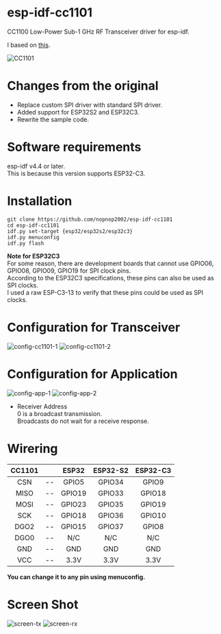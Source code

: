 # esp-idf-cc1101
CC1100 Low-Power Sub-1 GHz RF Transceiver driver for esp-idf.

I based on [this](https://github.com/loboris/ESP32_CC1101).

![CC1101](https://user-images.githubusercontent.com/6020549/158111751-76c97267-0fb9-4f43-946e-2640fa5f3733.JPG)


# Changes from the original   
- Replace custom SPI driver with standard SPI driver.   
- Added support for ESP32S2 and ESP32C3.   
- Rewrite the sample code.   

# Software requirements
esp-idf v4.4 or later.   
This is because this version supports ESP32-C3.   

# Installation

```Shell
git clone https://github.com/nopnop2002/esp-idf-cc1101
cd esp-idf-cc1101
idf.py set-target {esp32/esp32s2/esp32c3}
idf.py menuconfig
idf.py flash
```

__Note for ESP32C3__   
For some reason, there are development boards that cannot use GPIO06, GPIO08, GPIO09, GPIO19 for SPI clock pins.   
According to the ESP32C3 specifications, these pins can also be used as SPI clocks.   
I used a raw ESP-C3-13 to verify that these pins could be used as SPI clocks.   


# Configuration for Transceiver   
![config-cc1101-1](https://user-images.githubusercontent.com/6020549/158111642-146a2ed5-4463-4519-948b-db2f0391f8a4.jpg)
![config-cc1101-2](https://user-images.githubusercontent.com/6020549/158111647-d0276f26-5251-47b6-a97c-55af2e6ee7a9.jpg)


# Configuration for Application   
![config-app-1](https://user-images.githubusercontent.com/6020549/158111726-a0b57086-809d-4fc6-a9bf-225f8871a3df.jpg)
![config-app-2](https://user-images.githubusercontent.com/6020549/158111729-a9bbeee7-8242-4ee5-8ac9-fc33ab5b2fd7.jpg)

- Receiver Address   
0 is a broadcast transmission.   
Broadcasts do not wait for a receive response.   

# Wirering

|CC1101||ESP32|ESP32-S2|ESP32-C3|
|:-:|:-:|:-:|:-:|:-:|
|CSN|--|GPIO5|GPIO34|GPIO9|
|MISO|--|GPIO19|GPIO33|GPIO18|
|MOSI|--|GPIO23|GPIO35|GPIO19|
|SCK|--|GPIO18|GPIO36|GPIO10|
|DGO2|--|GPIO15|GPIO37|GPIO8|
|DGO0|--|N/C|N/C|N/C|
|GND|--|GND|GND|GND|
|VCC|--|3.3V|3.3V|3.3V|

__You can change it to any pin using menuconfig.__   


# Screen Shot   
![screen-tx](https://user-images.githubusercontent.com/6020549/158112359-e1424239-38e0-4642-8259-bbd653639b3c.jpg)
![screen-rx](https://user-images.githubusercontent.com/6020549/158112361-3ae2c4e7-4ff0-4617-bca6-9ae51de67625.jpg)
